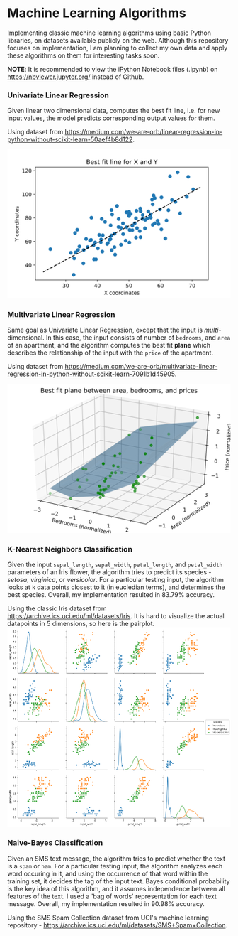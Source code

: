 # Machine Learning Algorithms

Implementing classic machine learning algorithms using basic Python libraries, on datasets available publicly on the web. Although this repository focuses on implementation, I am planning to collect my own data and apply these algorithms on them for interesting tasks soon.

__NOTE__: It is recommended to view the iPython Notebook files (.ipynb) on https://nbviewer.jupyter.org/ instead of Github.

### Univariate Linear Regression

Given linear two dimensional data, computes the best fit line, i.e. for new input values, the model predicts corresponding output values for them. 

Using dataset from https://medium.com/we-are-orb/linear-regression-in-python-without-scikit-learn-50aef4b8d122.

![Univariate Linear Regression](result-plots/univariate_linear_regression.svg)

### Multivariate Linear Regression

Same goal as Univariate Linear Regression, except that the input is _multi_-dimensional. In this case, the input consists of number of `bedrooms`, and `area` of an apartment, and the algorithm computes the best fit __plane__ which describes the relationship of the input with the `price` of the apartment.

Using dataset from https://medium.com/we-are-orb/multivariate-linear-regression-in-python-without-scikit-learn-7091b1d45905.

![Multivariate Linear Regression](result-plots/multivariate_linear_regression.svg)

### K-Nearest Neighbors Classification

Given the input `sepal_length`, `sepal_width`, `petal_length`, and `petal_width` parameters of an Iris flower, the algorithm tries to predict its species - _setosa_, _virginica_, or _versicolor_. For a particular testing input, the algorithm looks at `k` data points closest to it (in eucledian terms), and determines the best species. Overall, my implementation resulted in 83.79% accuracy.

Using the classic Iris dataset from https://archive.ics.uci.edu/ml/datasets/Iris.
It is hard to visualize the actual datapoints in 5 dimensions, so here is the pairplot.
![K-Nearest Neighbors](result-plots/knn_classification.png)

### Naive-Bayes Classification

Given an SMS text message, the algorithm tries to predict whether the text is a `spam` or `ham`. For a particular testing input, the algorithm analyzes each word occuring in it, and using the occurrence of that word within the training set, it decides the tag of the input text. Bayes conditional probability is the key idea of this algorithm, and it assumes independence between all features of the text. I used a 'bag of words' representation for each text message. Overall, my implementation resulted in 90.98% accuracy.

Using the SMS Spam Collection dataset from UCI's machine learning repository - https://archive.ics.uci.edu/ml/datasets/SMS+Spam+Collection.
